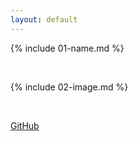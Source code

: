 ```yaml
---
layout: default
---
```


{% include 01-name.md %}

<br>

{% include 02-image.md %}

<br>

[GitHub](http://github.com)



